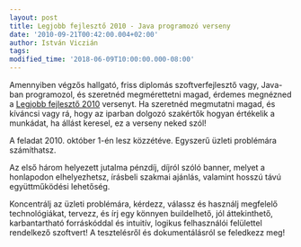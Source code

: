 ```yaml
---
layout: post
title: Legjobb fejlesztő 2010 - Java programozó verseny
date: '2010-09-21T00:42:00.004+02:00'
author: István Viczián
tags: 
modified_time: '2018-06-09T10:00:00.000-08:00'
---
```


Amennyiben végzős hallgató, friss diplomás szoftverfejlesztő vagy,
Java-ban programozol, és szeretnéd megmérettetni magad, érdemes
megnézned a [Legjobb fejlesztő 2010](http://legjobbfejleszto.com/)
versenyt. Ha szeretnéd megmutatni magad, és kíváncsi vagy rá, hogy az
iparban dolgozó szakértők hogyan értékelik a munkádat, ha állást
keresel, ez a verseny neked szól!

A feladat 2010. október 1-én lesz közzétéve. Egyszerű üzleti problémára
számíthatsz.

Az első három helyezett jutalma pénzdíj, díjról szóló banner, melyet a
honlapodon elhelyezhetsz, írásbeli szakmai ajánlás, valamint hosszú távú
együttműködési lehetőség.

Koncentrálj az üzleti problémára, kérdezz, válassz és használj megfelelő
technológiákat, tervezz, és írj egy könnyen buildelhető, jól
áttekinthető, karbantartható forráskóddal és intuitív, logikus
felhasználói felülettel rendelkező szoftvert! A tesztelésről és
dokumentálásról se feledkezz meg!
